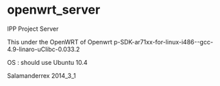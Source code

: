 openwrt_server
==============

IPP Project Server

This under the OpenWRT of 
Openwrt p-SDK-ar71xx-for-linux-i486--gcc-4.9-linaro-uClibc-0.033.2

OS : should use Ubuntu 10.4




Salamanderrex 
2014_3_1
